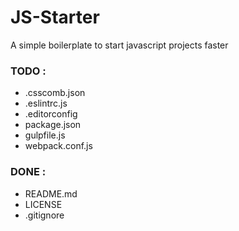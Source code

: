 # JS-Starter
A simple boilerplate to start javascript projects faster

### TODO :
- .csscomb.json
- .eslintrc.js
- .editorconfig
- package.json
- gulpfile.js
- webpack.conf.js


### DONE :
- README.md
- LICENSE
- .gitignore
